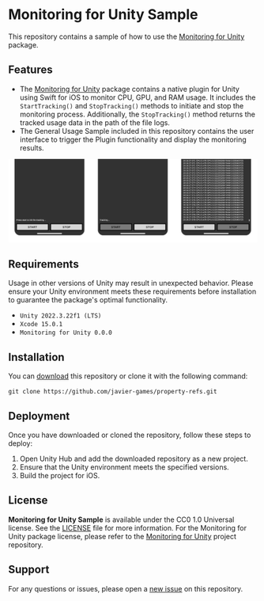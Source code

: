 # Monitoring for Unity Sample

This repository contains a sample of how to use the [Monitoring for Unity](https://github.com/javier-games/monitoring-for-unity) package.

## Features

- The [Monitoring for Unity](https://github.com/javier-games/monitoring-for-unity) package contains a native plugin for Unity using Swift for iOS to monitor CPU, GPU, and RAM usage. It includes the `StartTracking()` and `StopTracking()` methods to initiate and stop the monitoring process. Additionally, the `StopTracking()` method returns the tracked usage data in the path of the file logs.
- The General Usage Sample included in this repository contains the user interface to trigger the Plugin functionality and display the monitoring results.

![app-flow.png](Docs%2Fapp-flow.png)

## Requirements

Usage in other versions of Unity may result in unexpected behavior. Please ensure your Unity environment meets these requirements before installation to guarantee the package's optimal functionality.

- `Unity 2022.3.22f1 (LTS)`
- `Xcode 15.0.1`
- `Monitoring for Unity 0.0.0`

## Installation

You can [download](https://github.com/javier-games/monitoring-for-unity-sample/archive/refs/heads/main.zip) this repository or clone it with the following command:
```shell
git clone https://github.com/javier-games/property-refs.git
```

## Deployment

Once you have downloaded or cloned the repository, follow these steps to deploy:

1. Open Unity Hub and add the downloaded repository as a new project.
2. Ensure that the Unity environment meets the specified versions.
3. Build the project for iOS.

## License

**Monitoring for Unity Sample** is available under the CC0 1.0 Universal license. See the [LICENSE](LICENSE) file for more information. For the Monitoring for Unity package license, please refer to the [Monitoring for Unity](https://github.com/javier-games/monitoring-for-unity/blob/main/LICENSE) project repository.

## Support

For any questions or issues, please open a [new issue](https://github.com/javier-games/monitoring-for-unity-sample/issues/new) on this repository.